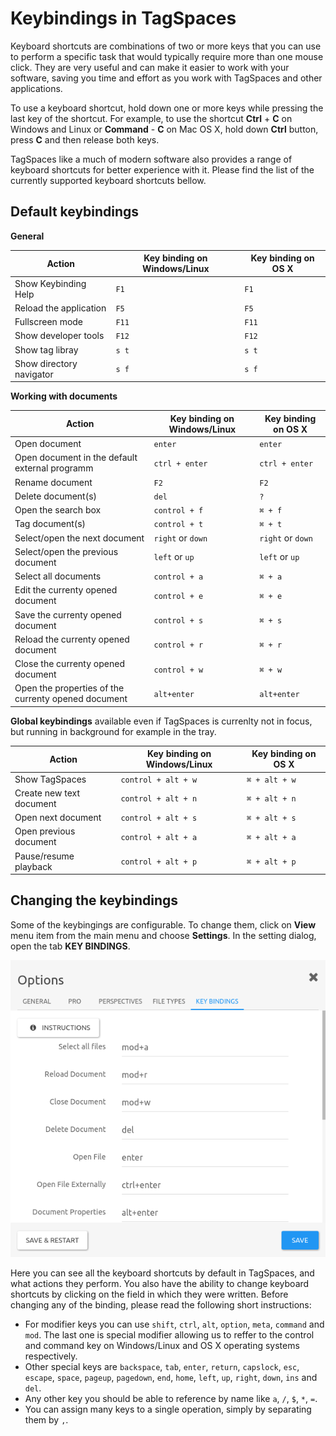 # Keybindings in TagSpaces

Keyboard shortcuts are combinations of two or more keys that you can use to perform a specific task that would typically require more than one mouse click. They are very useful and can make it easier to work with your software, saving you time and effort as you work with TagSpaces and other applications.

To use a keyboard shortcut, hold down one or more keys while pressing the last key of the shortcut. For example, to use the shortcut **Ctrl** + **C** on Windows and Linux or **Command** - **C** on Mac OS X, hold down **Ctrl** button, press **C** and then release both keys.

TagSpaces like a much of modern software also provides a range of keyboard shortcuts for better experience with it. Please find the list of the currently supported keyboard shortcuts bellow.

## Default keybindings

**General**

| Action | Key binding on Windows/Linux | Key binding on OS X |
| -- | -- | -- |
| Show Keybinding Help | `F1` | `F1` |
| Reload the application | `F5` | `F5` |
| Fullscreen mode | `F11` | `F11` |
| Show developer tools | `F12` | `F12` |
| Show tag libray | `s t` | `s t` |
| Show directory navigator | `s f` | `s f` |


**Working with documents**

| Action | Key binding on Windows/Linux | Key binding on OS X |
| -- | -- | -- |
| Open document | `enter` | `enter` |
| Open document in the default external programm | `ctrl + enter` | `ctrl + enter` |
| Rename document | `F2` | `F2` |
| Delete document(s) | `del` | `?` |
| Open the search box | `control + f` | `⌘ + f` |
| Tag document(s) | `control + t` | `⌘ + t` |
| Select/open the next document | `right` or `down` | `right` or `down`  |
| Select/open the previous document | `left` or `up` | `left` or `up`  |
| Select all documents | `control + a` | `⌘ + a` |
| Edit the currenty opened document | `control + e` | `⌘ + e` |
| Save the currenty opened document | `control + s` | `⌘ + s` |
| Reload the currenty opened document | `control + r` | `⌘ + r` |
| Close the currenty opened document | `control + w` | `⌘ + w` |
| Open the properties of the currenty opened document | `alt+enter` | `alt+enter` |

**Global keybindings** available even if TagSpaces is currenlty not in focus, but running in background for example in the tray.

| Action | Key binding on Windows/Linux | Key binding on OS X |
| -- | -- | -- |
| Show TagSpaces | `control + alt + w` | `⌘ + alt + w` |
| Create new text document | `control + alt + n` | `⌘ + alt + n` |
| Open next document | `control + alt + s` | `⌘ + alt + s` |
| Open previous document | `control + alt + a` | `⌘ + alt + a` |
| Pause/resume playback | `control + alt + p` | `⌘ + alt + p` |


## Changing the keybindings

Some of the keybingings are configurable. To change them, click on **View** menu item from the main menu and choose **Settings**. In the setting dialog, open the tab **KEY BINDINGS**.

![TagSpaces options](/media/tagspaces-key-bindings.png)

Here you can see all the keyboard shortcuts by default in TagSpaces, and what actions they perform. You also have the ability to change keyboard shortcuts by clicking on the field in which they were written. Before changing any of the binding, please read the following short instructions:

* For modifier keys you can use `shift`, `ctrl`, `alt`, `option`, `meta`, `command` and `mod`. The last one is special modifier allowing us to reffer to the control and command key on Windows/Linux and OS X operating systems respectively.
* Other special keys are `backspace`, `tab`, `enter`, `return`, `capslock`, `esc`, `escape`, `space`, `pageup`, `pagedown`, `end`, `home`, `left`, `up`, `right`, `down`, `ins` and `del`.
* Any other key you should be able to reference by name like `a`, `/`, `$`, `*`, `=`.
* You can assign many keys to a single operation, simply by separating them by `,`.




